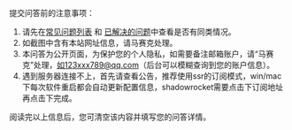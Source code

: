 提交问答前的注意事项：
1. 请先在[常见问题列表](https://github.com/cgsss/forum/wiki/常见问题列表) 和 [已解决的问题](https://github.com/cgsss/forum/issues?q=is%3Aissue+is%3Aclosed)中查看是否有同类情况。
2. 如截图中含有本站网址信息，请马赛克处理。
3. 本问答为公开页面，为保护您的个人隐私，如需要备注邮箱账户，请“马赛克”处理，如123xxx789@qq.com（后台可以模糊查询到您的账户信息）。
4. 遇到服务器连接不上，首先请查看公告，推荐使用ssr的订阅模式，win/mac下每次软件重启都会自动更新配置信息，shadowrocket需要点击下订阅地址再点击下完成。

阅读完以上信息后，您可清空该内容并填写您的问答详情。
